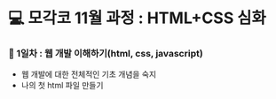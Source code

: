 # 💻 모각코 11월 과정 : HTML+CSS 심화

### 📌 1일차 : 웹 개발 이해하기(html, css, javascript)
- 웹 개발에 대한 전체적인 기초 개념을 숙지
- 나의 첫 html 파일 만들기
